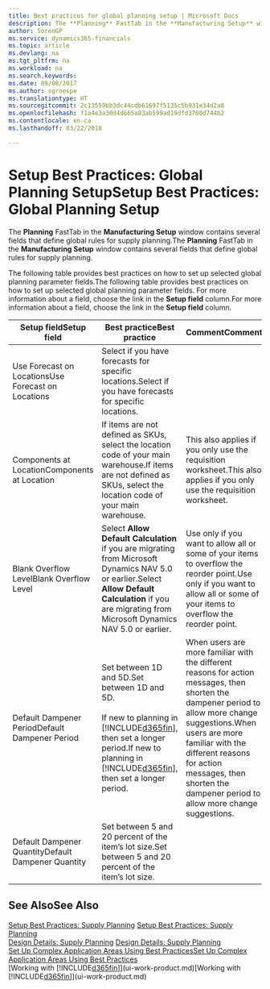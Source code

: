 ```yaml
---
title: Best practices for global planning setup | Microsoft Docs
description: The **Planning** FastTab in the **Manufacturing Setup** window contains several fields that define global rules for supply planning.
author: SorenGP
ms.service: dynamics365-financials
ms.topic: article
ms.devlang: na
ms.tgt_pltfrm: na
ms.workload: na
ms.search.keywords: 
ms.date: 09/08/2017
ms.author: sgroespe
ms.translationtype: HT
ms.sourcegitcommit: 2c13559bb3dc44cdb61697f5135c5b931e34d2a8
ms.openlocfilehash: f1a4e3a30d4d665a83ab599ad19dfd3760d744b2
ms.contentlocale: en-ca
ms.lasthandoff: 03/22/2018

---
```

# <a name="setup-best-practices-global-planning-setup"></a><span data-ttu-id="1284e-103">Setup Best Practices: Global Planning Setup</span><span class="sxs-lookup"><span data-stu-id="1284e-103">Setup Best Practices: Global Planning Setup</span></span>
<span data-ttu-id="1284e-104">The **Planning** FastTab in the **Manufacturing Setup** window contains several fields that define global rules for supply planning.</span><span class="sxs-lookup"><span data-stu-id="1284e-104">The **Planning** FastTab in the **Manufacturing Setup** window contains several fields that define global rules for supply planning.</span></span>  

 <span data-ttu-id="1284e-105">The following table provides best practices on how to set up selected global planning parameter fields.</span><span class="sxs-lookup"><span data-stu-id="1284e-105">The following table provides best practices on how to set up selected global planning parameter fields.</span></span> <span data-ttu-id="1284e-106">For more information about a field, choose the link in the **Setup field** column.</span><span class="sxs-lookup"><span data-stu-id="1284e-106">For more information about a field, choose the link in the **Setup field** column.</span></span>  

|<span data-ttu-id="1284e-107">Setup field</span><span class="sxs-lookup"><span data-stu-id="1284e-107">Setup field</span></span>|<span data-ttu-id="1284e-108">Best practice</span><span class="sxs-lookup"><span data-stu-id="1284e-108">Best practice</span></span>|<span data-ttu-id="1284e-109">Comment</span><span class="sxs-lookup"><span data-stu-id="1284e-109">Comment</span></span>|  
|-----------------|-------------------|-------------|  
|<span data-ttu-id="1284e-110">Use Forecast on Locations</span><span class="sxs-lookup"><span data-stu-id="1284e-110">Use Forecast on Locations</span></span>|<span data-ttu-id="1284e-111">Select if you have forecasts for specific locations.</span><span class="sxs-lookup"><span data-stu-id="1284e-111">Select if you have forecasts for specific locations.</span></span>||  
|<span data-ttu-id="1284e-112">Components at Location</span><span class="sxs-lookup"><span data-stu-id="1284e-112">Components at Location</span></span>|<span data-ttu-id="1284e-113">If items are not defined as SKUs, select the location code of your main warehouse.</span><span class="sxs-lookup"><span data-stu-id="1284e-113">If items are not defined as SKUs, select the location code of your main warehouse.</span></span>|<span data-ttu-id="1284e-114">This also applies if you only use the requisition worksheet.</span><span class="sxs-lookup"><span data-stu-id="1284e-114">This also applies if you only use the requisition worksheet.</span></span>|  
|<span data-ttu-id="1284e-115">Blank Overflow Level</span><span class="sxs-lookup"><span data-stu-id="1284e-115">Blank Overflow Level</span></span>|<span data-ttu-id="1284e-116">Select **Allow Default Calculation** if you are migrating from Microsoft Dynamics NAV 5.0 or earlier.</span><span class="sxs-lookup"><span data-stu-id="1284e-116">Select **Allow Default Calculation** if you are migrating from Microsoft Dynamics NAV 5.0 or earlier.</span></span>|<span data-ttu-id="1284e-117">Use only if you want to allow all or some of your items to overflow the reorder point.</span><span class="sxs-lookup"><span data-stu-id="1284e-117">Use only if you want to allow all or some of your items to overflow the reorder point.</span></span>|  
|<span data-ttu-id="1284e-118">Default Dampener Period</span><span class="sxs-lookup"><span data-stu-id="1284e-118">Default Dampener Period</span></span>|<span data-ttu-id="1284e-119">Set between 1D and 5D.</span><span class="sxs-lookup"><span data-stu-id="1284e-119">Set between 1D and 5D.</span></span><br /><br /> <span data-ttu-id="1284e-120">If new to planning in [!INCLUDE[d365fin](includes/d365fin_md.md)], then set a longer period.</span><span class="sxs-lookup"><span data-stu-id="1284e-120">If new to planning in [!INCLUDE[d365fin](includes/d365fin_md.md)], then set a longer period.</span></span>|<span data-ttu-id="1284e-121">When users are more familiar with the different reasons for action messages, then shorten the dampener period to allow more change suggestions.</span><span class="sxs-lookup"><span data-stu-id="1284e-121">When users are more familiar with the different reasons for action messages, then shorten the dampener period to allow more change suggestions.</span></span>|  
|<span data-ttu-id="1284e-122">Default Dampener Quantity</span><span class="sxs-lookup"><span data-stu-id="1284e-122">Default Dampener Quantity</span></span>|<span data-ttu-id="1284e-123">Set between 5 and 20 percent of the item’s lot size.</span><span class="sxs-lookup"><span data-stu-id="1284e-123">Set between 5 and 20 percent of the item’s lot size.</span></span>||  

## <a name="see-also"></a><span data-ttu-id="1284e-124">See Also</span><span class="sxs-lookup"><span data-stu-id="1284e-124">See Also</span></span>  
 <span data-ttu-id="1284e-125">[Setup Best Practices: Supply Planning](setup-best-practices-supply-planning.md) </span><span class="sxs-lookup"><span data-stu-id="1284e-125">[Setup Best Practices: Supply Planning](setup-best-practices-supply-planning.md) </span></span>  
 <span data-ttu-id="1284e-126">[Design Details: Supply Planning](design-details-supply-planning.md) </span><span class="sxs-lookup"><span data-stu-id="1284e-126">[Design Details: Supply Planning](design-details-supply-planning.md) </span></span>  
 [<span data-ttu-id="1284e-127">Set Up Complex Application Areas Using Best Practices</span><span class="sxs-lookup"><span data-stu-id="1284e-127">Set Up Complex Application Areas Using Best Practices</span></span>](set-up-complex-application-areas-using-best-practices.md)  
 <span data-ttu-id="1284e-128">[Working with [!INCLUDE[d365fin](includes/d365fin_md.md)]](ui-work-product.md)</span><span class="sxs-lookup"><span data-stu-id="1284e-128">[Working with [!INCLUDE[d365fin](includes/d365fin_md.md)]](ui-work-product.md)</span></span>

